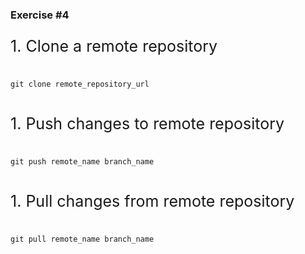 ### Exercise #4

<p style="font-size:25px;text-align:left;"> 1. Clone a remote repository</p>
<pre>
<code>
git clone remote_repository_url
</code>
</pre>

<p style="font-size:25px;text-align:left;"> 1. Push changes to remote repository</p>
<pre>
<code>
git push remote_name branch_name
</code>
</pre>

<p style="font-size:25px;text-align:left;"> 1. Pull changes from remote repository</p>
<pre>
<code>
git pull remote_name branch_name
</code>
</pre>
